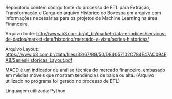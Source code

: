 Repositório contém código fonte do processo de ETL para Extração, Transformação e Carga do arquivo Histórico do Bovespa em arquivo com informações necessárias para os projetos de Machine Learning na área Financeira.

Arquivo fonte: http://www.b3.com.br/pt_br/market-data-e-indices/servicos-de-dados/market-data/historico/mercado-a-vista/series-historicas/

Arquivo Layout: https://www.b3.com.br/data/files/33/67/B9/50/D84057102C784E47AC094EA8/SeriesHistoricas_Layout.pdf

MACD é um indicador de análise técnica do mercado financeiro, embasado em médias móveis que mostram tendências de baixa ou alta. 
(Arquivo utilizado no programa foi gerado no processo de ETL)

Linguagem utilizada: Python
